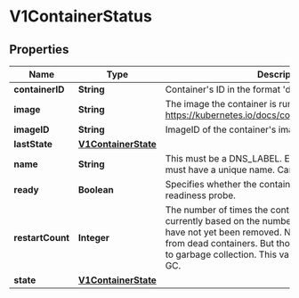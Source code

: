 
# V1ContainerStatus

## Properties
Name | Type | Description | Notes
------------ | ------------- | ------------- | -------------
**containerID** | **String** | Container&#39;s ID in the format &#39;docker://&lt;container_id&gt;&#39;. |  [optional]
**image** | **String** | The image the container is running. More info: https://kubernetes.io/docs/concepts/containers/images | 
**imageID** | **String** | ImageID of the container&#39;s image. | 
**lastState** | [**V1ContainerState**](V1ContainerState.md) |  |  [optional]
**name** | **String** | This must be a DNS_LABEL. Each container in a pod must have a unique name. Cannot be updated. | 
**ready** | **Boolean** | Specifies whether the container has passed its readiness probe. | 
**restartCount** | **Integer** | The number of times the container has been restarted, currently based on the number of dead containers that have not yet been removed. Note that this is calculated from dead containers. But those containers are subject to garbage collection. This value will get capped at 5 by GC. | 
**state** | [**V1ContainerState**](V1ContainerState.md) |  |  [optional]



